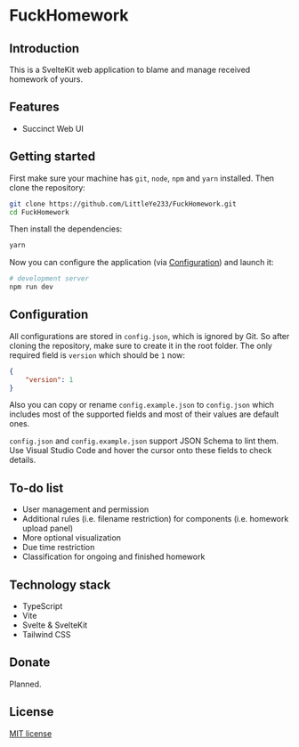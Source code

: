 # FuckHomework

## Introduction

This is a SvelteKit web application to blame and manage received homework of yours.

## Features

- Succinct Web UI

## Getting started

First make sure your machine has `git`, `node`, `npm` and `yarn` installed. Then clone the repository:

```bash
git clone https://github.com/LittleYe233/FuckHomework.git
cd FuckHomework
```

Then install the dependencies:

```bash
yarn
```

Now you can configure the application (via [Configuration](#configuration)) and launch it:

```bash
# development server
npm run dev
```

## Configuration

All configurations are stored in `config.json`, which is ignored by Git. So after cloning the repository, make sure to create it in the root folder. The only required field is `version` which should be `1` now:

```json
{
    "version": 1
}
```

Also you can copy or rename `config.example.json` to `config.json` which includes most of the supported fields and most of their values are default ones.

`config.json` and `config.example.json` support JSON Schema to lint them. Use Visual Studio Code and hover the cursor onto these fields to check details.

## To-do list

- User management and permission
- Additional rules (i.e. filename restriction) for components (i.e. homework upload panel)
- More optional visualization
- Due time restriction
- Classification for ongoing and finished homework

## Technology stack

- TypeScript
- Vite
- Svelte & SvelteKit
- Tailwind CSS

## Donate

Planned.

## License

[MIT license](/LICENSE)
